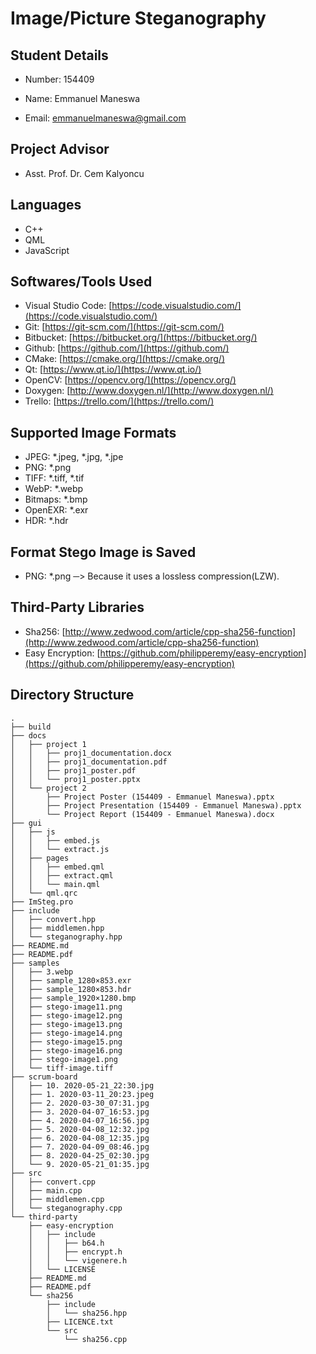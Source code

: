 # __Image/Picture Steganography__ #

## __Student Details__ ##

- Number: 154409

- Name: Emmanuel Maneswa

- Email: <emmanuelmaneswa@gmail.com>

## __Project Advisor__ ##

- Asst. Prof. Dr. Cem Kalyoncu

## __Languages__ ##

- C++
- QML
- JavaScript

## __Softwares/Tools Used__ ##

- Visual Studio Code: [https://code.visualstudio.com/](https://code.visualstudio.com/)
- Git: [https://git-scm.com/](https://git-scm.com/)
- Bitbucket: [https://bitbucket.org/](https://bitbucket.org/)
- Github: [https://github.com/](https://github.com/)
- CMake: [https://cmake.org/](https://cmake.org/)
- Qt: [https://www.qt.io/](https://www.qt.io/)
- OpenCV: [https://opencv.org/](https://opencv.org/)
- Doxygen: [http://www.doxygen.nl/](http://www.doxygen.nl/)
- Trello: [https://trello.com/](https://trello.com/)

## __Supported Image Formats__ ##

- JPEG: *.jpeg, *.jpg, *.jpe
- PNG: *.png
- TIFF: *.tiff, *.tif
- WebP: *.webp
- Bitmaps: *.bmp
- OpenEXR: *.exr
- HDR: *.hdr

## __Format Stego Image is Saved__ ##

- PNG: *.png ─> Because it uses a lossless compression(LZW).

## __Third-Party Libraries__ ##

- Sha256: [http://www.zedwood.com/article/cpp-sha256-function](http://www.zedwood.com/article/cpp-sha256-function)
- Easy Encryption: [https://github.com/philipperemy/easy-encryption](https://github.com/philipperemy/easy-encryption)

## __Directory Structure__ ##

```.
.
├── build
├── docs
│   ├── project 1
│   │   ├── proj1_documentation.docx
│   │   ├── proj1_documentation.pdf
│   │   ├── proj1_poster.pdf
│   │   └── proj1_poster.pptx
│   └── project 2
│       ├── Project Poster (154409 - Emmanuel Maneswa).pptx
│       ├── Project Presentation (154409 - Emmanuel Maneswa).pptx
│       └── Project Report (154409 - Emmanuel Maneswa).docx
├── gui
│   ├── js
│   │   ├── embed.js
│   │   └── extract.js
│   ├── pages
│   │   ├── embed.qml
│   │   ├── extract.qml
│   │   └── main.qml
│   └── qml.qrc
├── ImSteg.pro
├── include
│   ├── convert.hpp
│   ├── middlemen.hpp
│   └── steganography.hpp
├── README.md
├── README.pdf
├── samples
│   ├── 3.webp
│   ├── sample_1280×853.exr
│   ├── sample_1280×853.hdr
│   ├── sample_1920×1280.bmp
│   ├── stego-image11.png
│   ├── stego-image12.png
│   ├── stego-image13.png
│   ├── stego-image14.png
│   ├── stego-image15.png
│   ├── stego-image16.png
│   ├── stego-image1.png
│   └── tiff-image.tiff
├── scrum-board
│   ├── 10. 2020-05-21_22:30.jpg
│   ├── 1. 2020-03-11_20:23.jpeg
│   ├── 2. 2020-03-30_07:31.jpg
│   ├── 3. 2020-04-07_16:53.jpg
│   ├── 4. 2020-04-07_16:56.jpg
│   ├── 5. 2020-04-08_12:32.jpg
│   ├── 6. 2020-04-08_12:35.jpg
│   ├── 7. 2020-04-09_08:46.jpg
│   ├── 8. 2020-04-25_02:30.jpg
│   └── 9. 2020-05-21_01:35.jpg
├── src
│   ├── convert.cpp
│   ├── main.cpp
│   ├── middlemen.cpp
│   └── steganography.cpp
└── third-party
    ├── easy-encryption
    │   ├── include
    │   │   ├── b64.h
    │   │   ├── encrypt.h
    │   │   └── vigenere.h
    │   └── LICENSE
    ├── README.md
    ├── README.pdf
    └── sha256
        ├── include
        │   └── sha256.hpp
        ├── LICENCE.txt
        └── src
            └── sha256.cpp
```
